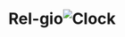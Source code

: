 # Rel-gio![Clock](https://user-images.githubusercontent.com/102167034/159903888-9337b068-70aa-42b2-861c-a74d75b93ed0.gif)
